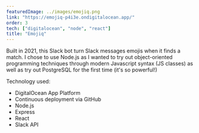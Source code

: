 ```yaml
---
featuredImage: ../images/emojiq.png
link: "https://emojiq-p4i3e.ondigitalocean.app/"
order: 3
tech: ["digitalocean", "node", "react"]
title: "Emojiq"
---
```


Built in 2021, this Slack bot turn Slack messages emojis when it finds a match. I chose to use Node.js as I wanted to try out object-oriented programming techniques through modern Javascript syntax (JS classes) as well as try out PostgreSQL for the first time (it's so powerful!)

Technology used:

- DigitalOcean App Platform
- Continuous deployment via GitHub
- Node.js
- Express
- React
- Slack API
